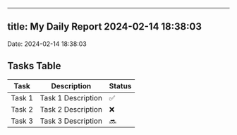 
---
title: My Daily Report 2024-02-14 18:38:03
---

Date: 2024-02-14 18:38:03

## Tasks Table

| Task | Description | Status |
|------|-------------|--------|
| Task 1 | Task 1 Description | ✅ |
| Task 2 | Task 2 Description | ❌ |
| Task 3 | Task 3 Description | 🔜 |
